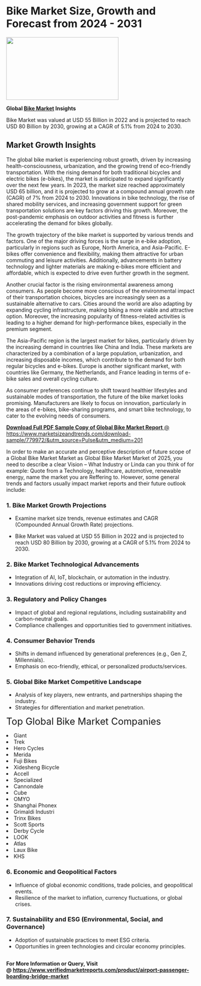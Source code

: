 <H1>Bike Market Size, Growth and Forecast from 2024 - 2031</H1><img class="aligncenter size-medium wp-image-584254" src="https://thirdeyenews.in/wp-content/uploads/2024/09/Global-Market-Research-300x168.jpeg" alt="" width="300" height="168" /><p><strong>Global&nbsp;<a href="https://www.marketsizeandtrends.com/download-sample/779972/&amp;utm_source=Pulse&amp;utm_medium=201">Bike Market</a> Insights</strong></p><p>Bike Market was valued at USD 55 Billion in 2022 and is projected to reach USD 80 Billion by 2030, growing at a CAGR of 5.1% from 2024 to 2030.</p><p><h2>Market Growth Insights</h2> <p>The global bike market is experiencing robust growth, driven by increasing health-consciousness, urbanization, and the growing trend of eco-friendly transportation. With the rising demand for both traditional bicycles and electric bikes (e-bikes), the market is anticipated to expand significantly over the next few years. In 2023, the market size reached approximately USD 65 billion, and it is projected to grow at a compound annual growth rate (CAGR) of 7% from 2024 to 2030. Innovations in bike technology, the rise of shared mobility services, and increasing government support for green transportation solutions are key factors driving this growth. Moreover, the post-pandemic emphasis on outdoor activities and fitness is further accelerating the demand for bikes globally.</p> <p><a href="#"></a></p> <p>The growth trajectory of the bike market is supported by various trends and factors. One of the major driving forces is the surge in e-bike adoption, particularly in regions such as Europe, North America, and Asia-Pacific. E-bikes offer convenience and flexibility, making them attractive for urban commuting and leisure activities. Additionally, advancements in battery technology and lighter materials are making e-bikes more efficient and affordable, which is expected to drive even further growth in the segment.</p> <p>Another crucial factor is the rising environmental awareness among consumers. As people become more conscious of the environmental impact of their transportation choices, bicycles are increasingly seen as a sustainable alternative to cars. Cities around the world are also adapting by expanding cycling infrastructure, making biking a more viable and attractive option. Moreover, the increasing popularity of fitness-related activities is leading to a higher demand for high-performance bikes, especially in the premium segment.</p> <p>The Asia-Pacific region is the largest market for bikes, particularly driven by the increasing demand in countries like China and India. These markets are characterized by a combination of a large population, urbanization, and increasing disposable incomes, which contribute to the demand for both regular bicycles and e-bikes. Europe is another significant market, with countries like Germany, the Netherlands, and France leading in terms of e-bike sales and overall cycling culture.</p> <p>As consumer preferences continue to shift toward healthier lifestyles and sustainable modes of transportation, the future of the bike market looks promising. Manufacturers are likely to focus on innovation, particularly in the areas of e-bikes, bike-sharing programs, and smart bike technology, to cater to the evolving needs of consumers.</p> <p><a href="#"></p><p><span class=""><strong>Download Full PDF Sample Copy of Global Bike Market Report</strong> @ <a href="https://www.marketsizeandtrends.com/download-sample/779972/&amp;utm_source=Pulse&amp;utm_medium=201" target="_blank">https://www.marketsizeandtrends.com/download-sample/779972/&amp;utm_source=Pulse&amp;utm_medium=201</a></span></p><p>In order to make an accurate and perceptive description of future scope of a Global&nbsp;Bike Market Market as Global&nbsp;Bike Market Market of 2025, you need to describe a clear Vision &ndash; What Industry or Linda can you think of for example: Quote from a Technology, healthcare, automotive, renewable energy, name the market you are Reffering to. However, some general trends and factors usually impact market reports and their future outlook include:</p><h3>1.&nbsp;<strong>Bike Market Growth Projections</strong></h3><ul><li>Examine market size trends, revenue estimates and CAGR (Compounded Annual Growth Rate) projections.</li><li><p>Bike Market was valued at USD 55 Billion in 2022 and is projected to reach USD 80 Billion by 2030, growing at a CAGR of 5.1% from 2024 to 2030.</p></li></ul><h3>2.&nbsp;<strong>Bike Market Technological Advancements</strong></h3><ul><li>Integration of AI, IoT, blockchain, or automation in the industry.</li><li>Innovations driving cost reductions or improving efficiency.</li></ul><h3>3.&nbsp;<strong>Regulatory and Policy Changes</strong></h3><ul><li>Impact of global and regional regulations, including sustainability and carbon-neutral goals.</li><li>Compliance challenges and opportunities tied to government initiatives.</li></ul><h3>4.&nbsp;<strong>Consumer Behavior Trends</strong></h3><ul><li>Shifts in demand influenced by generational preferences (e.g., Gen Z, Millennials).</li><li>Emphasis on eco-friendly, ethical, or personalized products/services.</li></ul><h3>5.&nbsp;<strong>Global Bike Market Competitive Landscape</strong></h3><ul><li>Analysis of key players, new entrants, and partnerships shaping the industry.</li><li>Strategies for differentiation and market penetration.</li></ul><p data-pm-slice="1 1 []"><span style="color: inherit; font-family: inherit; font-size: 25px;">Top Global Bike Market Companies</span></p><div class="" data-test-id=""><p><li>Giant</li><li> Trek</li><li> Hero Cycles</li><li> Merida</li><li> Fuji Bikes</li><li> Xidesheng Bicycle</li><li> Accell</li><li> Specialized</li><li> Cannondale</li><li> Cube</li><li> OMYO</li><li> Shanghai Phonex</li><li> Grimaldi Industri</li><li> Trinx Bikes</li><li> Scott Sports</li><li> Derby Cycle</li><li> LOOK</li><li> Atlas</li><li> Laux Bike</li><li> KHS</li></p></div><h3>6.&nbsp;<strong>Economic and Geopolitical Factors</strong></h3><ul><li>Influence of global economic conditions, trade policies, and geopolitical events.</li><li>Resilience of the market to inflation, currency fluctuations, or global crises.</li></ul><h3>7.&nbsp;<strong>Sustainability and ESG (Environmental, Social, and Governance)</strong></h3><ul><li>Adoption of sustainable practices to meet ESG criteria.</li><li>Opportunities in green technologies and circular economy principles.</li></ul><h2><strong style="font-size: 14px;">For More Information or Query, Visit @&nbsp;</strong><a style="background-color: #ffffff; font-size: 14px;" href="https://www.marketsizeandtrends.com/report/bike-market/" target="_blank">https://www.verifiedmarketreports.com/product/airport-passenger-boarding-bridge-market</a></h2>
